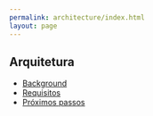 ```yaml
---
permalink: architecture/index.html
layout: page
---
```

## Arquitetura
* [Background](/architecture/background)
* [Requisitos](/architecture/requirements)
* [Próximos passos](/architecture/next-steps)

